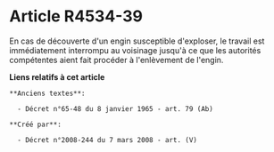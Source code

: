 # Article R4534-39

En cas de découverte d'un engin susceptible d'exploser, le travail est immédiatement interrompu au voisinage jusqu'à ce que
les autorités compétentes aient fait procéder à l'enlèvement de l'engin.

**Liens relatifs à cet article**

	**Anciens textes**:

	  - Décret n°65-48 du 8 janvier 1965 - art. 79 (Ab)

	**Créé par**:

	  - Décret n°2008-244 du 7 mars 2008 - art. (V)
